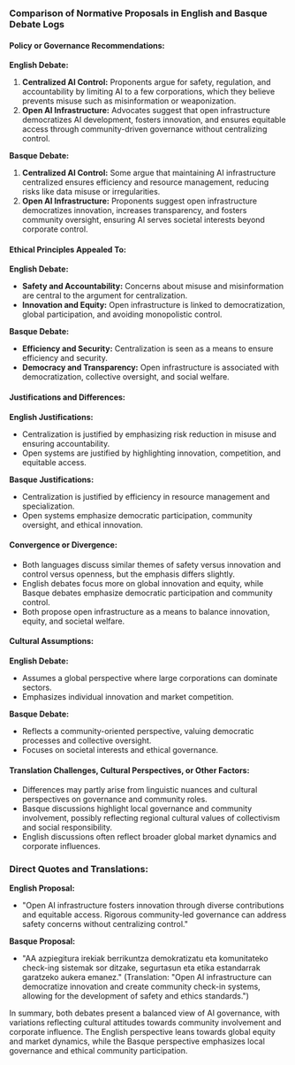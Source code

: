 ### Comparison of Normative Proposals in English and Basque Debate Logs

#### Policy or Governance Recommendations:
**English Debate:**
1. **Centralized AI Control:** Proponents argue for safety, regulation, and accountability by limiting AI to a few corporations, which they believe prevents misuse such as misinformation or weaponization.
2. **Open AI Infrastructure:** Advocates suggest that open infrastructure democratizes AI development, fosters innovation, and ensures equitable access through community-driven governance without centralizing control.

**Basque Debate:**
1. **Centralized AI Control:** Some argue that maintaining AI infrastructure centralized ensures efficiency and resource management, reducing risks like data misuse or irregularities.
2. **Open AI Infrastructure:** Proponents suggest open infrastructure democratizes innovation, increases transparency, and fosters community oversight, ensuring AI serves societal interests beyond corporate control.

#### Ethical Principles Appealed To:
**English Debate:**
- **Safety and Accountability:** Concerns about misuse and misinformation are central to the argument for centralization.
- **Innovation and Equity:** Open infrastructure is linked to democratization, global participation, and avoiding monopolistic control.

**Basque Debate:**
- **Efficiency and Security:** Centralization is seen as a means to ensure efficiency and security.
- **Democracy and Transparency:** Open infrastructure is associated with democratization, collective oversight, and social welfare.

#### Justifications and Differences:
**English Justifications:**
- Centralization is justified by emphasizing risk reduction in misuse and ensuring accountability.
- Open systems are justified by highlighting innovation, competition, and equitable access.

**Basque Justifications:**
- Centralization is justified by efficiency in resource management and specialization.
- Open systems emphasize democratic participation, community oversight, and ethical innovation.

#### Convergence or Divergence:
- Both languages discuss similar themes of safety versus innovation and control versus openness, but the emphasis differs slightly.
- English debates focus more on global innovation and equity, while Basque debates emphasize democratic participation and community control.
- Both propose open infrastructure as a means to balance innovation, equity, and societal welfare.

#### Cultural Assumptions:
**English Debate:**
- Assumes a global perspective where large corporations can dominate sectors.
- Emphasizes individual innovation and market competition.

**Basque Debate:**
- Reflects a community-oriented perspective, valuing democratic processes and collective oversight.
- Focuses on societal interests and ethical governance.

#### Translation Challenges, Cultural Perspectives, or Other Factors:
- Differences may partly arise from linguistic nuances and cultural perspectives on governance and community roles.
- Basque discussions highlight local governance and community involvement, possibly reflecting regional cultural values of collectivism and social responsibility.
- English discussions often reflect broader global market dynamics and corporate influences.

### Direct Quotes and Translations:
**English Proposal:**
- "Open AI infrastructure fosters innovation through diverse contributions and equitable access. Rigorous community-led governance can address safety concerns without centralizing control."
  
**Basque Proposal:**
- "AA azpiegitura irekiak berrikuntza demokratizatu eta komunitateko check-ing sistemak sor ditzake, segurtasun eta etika estandarrak garatzeko aukera emanez." (Translation: "Open AI infrastructure can democratize innovation and create community check-in systems, allowing for the development of safety and ethics standards.")

In summary, both debates present a balanced view of AI governance, with variations reflecting cultural attitudes towards community involvement and corporate influence. The English perspective leans towards global equity and market dynamics, while the Basque perspective emphasizes local governance and ethical community participation.